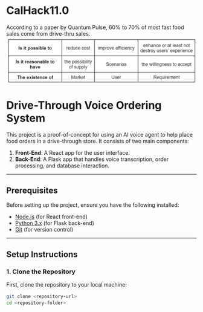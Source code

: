 # CalHack11.0

According to a paper by Quantum Pulse, 60% to 70% of most fast food sales come from drive-thru sales.
![alt text](./Figures/Validation%20Matrix.png)
# Drive-Through Voice Ordering System

This project is a proof-of-concept for using an AI voice agent to help place food orders in a drive-through store. It consists of two main components:

1. **Front-End**: A React app for the user interface.
2. **Back-End**: A Flask app that handles voice transcription, order processing, and database interaction.

---

## Prerequisites

Before setting up the project, ensure you have the following installed:

- [Node.js](https://nodejs.org/) (for React front-end)
- [Python 3.x](https://www.python.org/) (for Flask back-end)
- [Git](https://git-scm.com/) (for version control)

---

## Setup Instructions

### 1. Clone the Repository

First, clone the repository to your local machine:

```bash
git clone <repository-url>
cd <repository-folder>
